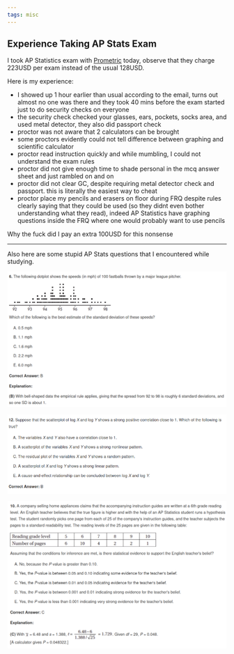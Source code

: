 ```yaml
---
tags: misc
---
```


## Experience Taking AP Stats Exam

I took AP Statistics exam with [Prometric](https://www.prometric.com/CBAPSG) today, observe that they charge 223USD per exam instead of the usual 128USD.

Here is my experience:

- I showed up 1 hour earlier than usual according to the email, turns out almost no one was there and they took 40 mins before the exam started just to do security checks on everyone
- the security check checked your glasses, ears, pockets, socks area, and used metal detector, they also did passport check
- proctor was not aware that 2 calculators can be brought
- some proctors evidently could not tell difference between graphing and scientific calculator
- proctor read instruction quickly and while mumbling, I could not understand the exam rules
- proctor did not give enough time to shade personal in the mcq answer sheet and just rambled on and on
- proctor did not clear GC, despite requiring metal detector check and passport. this is literally the easiest way to cheat
- proctor place my pencils and erasers on floor during FRQ despite rules clearly saying that they could be used (so they didnt even bother understanding what they read), indeed AP Statistics have graphing questions inside the FRQ where one would probably want to use pencils

Why the fuck did I pay an extra 100USD for this nonsense

<hr>

Also here are some stupid AP Stats questions that I encountered while studying.

![ ](/media/ap1.png)

![ ](/media/ap2.png)

![ ](/media/ap3.png)



